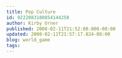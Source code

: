 ```yaml
---
title: Pop Culture
id: 9222083180854144250
author: Kirby Urner
published: 2008-02-11T21:52:00.000-08:00
updated: 2008-02-11T21:57:17.824-08:00
blog: world_game
tags: 
---
```



